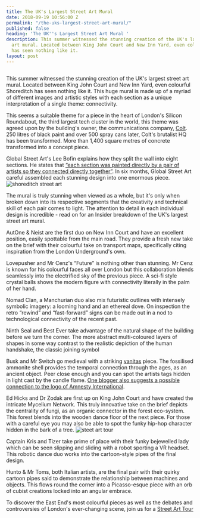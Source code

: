 ```yaml
---
title: The UK's Largest Street Art Mural
date: 2018-09-19 10:56:00 Z
permalink: "/the-uks-largest-street-art-mural/"
published: false
heading: 'The UK''s Largest Street Art Mural '
description: This summer witnessed the stunning creation of the UK's largest street
  art mural. Located between King John Court and New Inn Yard, even colourful Shoreditch
  has seen nothing like it.
layout: post
---
```


![]()
 

This summer witnessed the stunning creation of the UK's largest street art mural. Located between King John Court and New Inn Yard, even colourful Shoreditch has seen nothing like it. This huge mural is made up of a myriad of different images and artistic styles with each section as a unique interpretation of a single theme: connectivity.  

 

This seems a suitable theme for a piece in the heart of London's Silicon Roundabout, the third largest tech cluster in the world, this theme was agreed upon by the building's owner, the communications company, [Colt](https://www.colt.net/). 250 litres of black paint and over 500 spray cans later, Colt's brutalist HQ has been transformed. More than 1,400 square metres of concrete transformed into a concept piece.  

 

Global Street Art's Lee Bofin explains how they split the wall into eight sections. He states that [“each section was painted directly by a pair of artists so they connected directly together”](https://www.bbc.co.uk/news/av/uk-45054525/1400-square-metres-of-artwork-on-concrete). In six months, Global Street Art careful assembled each stunning design into one enormous piece. 
![shoreditch street art](/uploads/After%20number%201.jpg)

 

The mural is truly stunning when viewed as a whole, but it's only when broken down into its respective segments that the creativity and technical skill of each pair comes to light. The attention to detail in each individual design is incredible - read on for an Insider breakdown of the UK's largest street art mural.  

 

AutOne & Neist are the first duo on New Inn Court and have an excellent position, easily spottable from the main road. They provide a fresh new take on the brief with their colourful take on transport maps, specifically citing inspiration from the London Underground's own.  

Lovepusher and Mr Cenz's “Future” is nothing other than stunning. Mr Cenz is known for his colourful faces all over London but this collaboration blends seamlessly into the electrified sky of the previous piece. A sci-fi style crystal balls shows the modern figure with connectivity literally in the palm of her hand. 

Nomad Clan, a Manchurian duo also mix futuristic outlines with intensely symbolic imagery: a looming hand and an ethereal dove. On inspection the retro “rewind” and “fast-forward” signs can be made out in a nod to technological connectivity of the recent past. 

Ninth Seal and Best Ever take advantage of the natural shape of the building before we turn the corner. The more abstract multi-coloured layers of shapes in some way contrast to the realistic depiction of the human handshake, the classic joining symbol 

Busk and Mr Switch go medieval with a striking [vanitas](https://www.tate.org.uk/art/art-terms/v/vanitas) piece. The fossilised ammonite shell provides the temporal connection through the ages, as an ancient object. Peer close enough and you can spot the artists tags hidden in light cast by the candle flame. [One blogger also suggests a possible connection to the logo of Amnesty International](http://graffoto1.blogspot.com/).  

Ed Hicks and Dr Zodak are first up on King John Court and have created the intricate Mycelium Network. This truly innovative take on the brief depicts the centrality of fungi, as an organic connector in the forest eco-system. This forest blends into the wooden dance floor of the next piece. For those with a careful eye you may also be able to spot the funky hip-hop character hidden in the bark of a tree. 
![steet art tour](/uploads/Mycellium%20network.jpg)

Captain Kris and Tizer take prime of place with their funky bejewelled lady which can be seen slipping and sliding with a robot sporting a VR headset. This robotic dance duo works into the cartoon-style pipes of the final design.  

Hunto & Mr Toms, both Italian artists, are the final pair with their quirky cartoon pipes said to demonstrate the relationship between machines and objects. This flows round the corner into a Picasso-esque piece with an orb of cubist creations locked into an angular embrace. 

 

 

To discover the East End's most colourful pieces as well as the debates and controversies of London's ever-changing scene, join us for a [Street Art Tour](https://www.insider-london.co.uk/tours/street-art/)  
